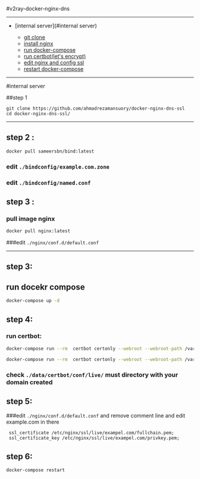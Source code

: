 
#v2ray-docker-nginx-dns

-----------

- [internal server](#internal server)

  - [git clone](#step-1)
  - [install nginx](#step-2)
  - [run docker-compose](#step-3)
  - [run certbot(let's encrypt)](#step-4)
  - [edit nginx and config ssl](#step-5)
  - [restart docker-compose ](#step-5)
-----

#internal server

##step 1

```console
git clone https://github.com/ahmadrezamansuory/docker-nginx-dns-ssl
cd docker-nginx-dns-ssl/
```

-----

## step 2 :

```bash
docker pull sameersbn/bind:latest
```

### edit `./bindconfig/example.com.zone`

### edit  `./bindconfig/named.conf`

## step 3 :

### pull image nginx

```bash
docker pull nginx:latest
```

###edit `./nginx/conf.d/default.conf`

-----

## step 3:

## run docekr compose

```bash
docker-compose up -d
```

## step 4:

### run certbot:

```bash
docker-compose run --rm  certbot certonly --webroot --webroot-path /var/www/certbot/ --dry-run -d example.com
```

```bash
docker-compose run --rm  certbot certonly --webroot --webroot-path /var/www/certbot/ -d --dry-run -d example.com
```
### check `./data/certbot/conf/live/` must directory with your domain created
## step 5:

###edit `./nginx/conf.d/default.conf` and remove comment line and edit example.com in there

```commandline
 ssl_certificate /etc/nginx/ssl/live/exampel.com/fullchain.pem;
 ssl_certificate_key /etc/nginx/ssl/live/exampel.com/privkey.pem;
```
## step 6:
```bash
docker-compose restart 
```
